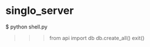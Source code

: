 singlo_server
=============

$ python shell.py 
>>> from api import db
>>> db.create_all()
>>> exit()

